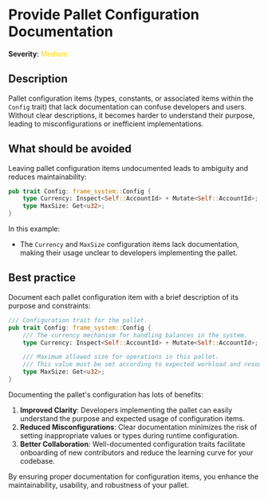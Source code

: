 # Provide Pallet Configuration Documentation

**Severity**: <span style="color:gold;">Medium</span>

## Description

Pallet configuration items (types, constants, or associated items within the `Config` trait) that lack documentation can
confuse developers and users. Without clear descriptions, it becomes harder to understand their purpose, leading to
misconfigurations or inefficient implementations.

## What should be avoided

Leaving pallet configuration items undocumented leads to ambiguity and reduces maintainability:

```rust
pub trait Config: frame_system::Config {
    type Currency: Inspect<Self::AccountId> + Mutate<Self::AccountId>;
    type MaxSize: Get<u32>;
}
```

In this example:

- The `Currency` and `MaxSize` configuration items lack documentation, making their usage unclear to developers
  implementing the pallet.

## Best practice

Document each pallet configuration item with a brief description of its purpose and constraints:

```rust
/// Configuration trait for the pallet.
pub trait Config: frame_system::Config {
    /// The currency mechanism for handling balances in the system.
    type Currency: Inspect<Self::AccountId> + Mutate<Self::AccountId>;

    /// Maximum allowed size for operations in this pallet.
    /// This value must be set according to expected workload and resource limits.
    type MaxSize: Get<u32>;
}
```

Documenting the pallet's configuration has lots of benefits:

1. **Improved Clarity**: Developers implementing the pallet can easily understand the purpose and expected usage of
   configuration items.
2. **Reduced Misconfigurations**: Clear documentation minimizes the risk of setting inappropriate values or types during
   runtime configuration.
3. **Better Collaboration**: Well-documented configuration traits facilitate onboarding of new contributors and reduce
   the learning curve for your codebase.

By ensuring proper documentation for configuration items, you enhance the maintainability, usability, and robustness of
your pallet.
